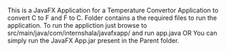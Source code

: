This is a JavaFX Application for a Temperature Convertor Application to convert C to F and F to C.
Folder contains a the required files to run the application.
To run the appliction just browse to src/main/java/com/internshala/javafxapp/ and run app.java
                                          OR
You can simply run the JavaFX App.jar present in the Parent folder.
